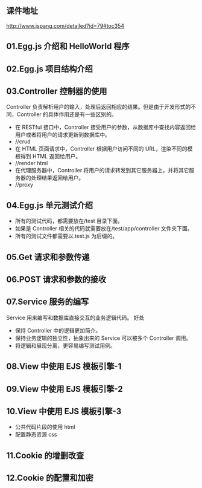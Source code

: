 ## 课件地址

http://www.jspang.com/detailed?id=79#toc354

## 01.Egg.js 介绍和 HelloWorld 程序

## 02.Egg.js 项目结构介绍

## 03.Controller 控制器的使用

Controller 负责解析用户的输入，处理后返回相应的结果。但是由于开发形式的不同，Controller 的具体作用还是有一些区别的。

- 在 RESTful 接口中，Controller 接受用户的参数，从数据库中查找内容返回给用户或者将用户的请求更新到数据库中。
- //crud
- 在 HTML 页面请求中，Controller 根据用户访问不同的 URL，渲染不同的模板得到 HTML 返回给用户。
- //render html
- 在代理服务器中，Controller 将用户的请求转发到其它服务器上，并将其它服务器的处理结果返回给用户。
- //proxy

## 04.Egg.js 单元测试介绍

- 所有的测试代码，都需要放在/test 目录下面。
- 如果是 Controller 相关的代码就需要放在/test/app/controller 文件夹下面。
- 所有的测试文件都需要以.test.js 为后缀的。

## 05.Get 请求和参数传递

## 06.POST 请求和参数的接收

## 07.Service 服务的编写

Service 用来编写和数据库直接交互的业务逻辑代码。
好处

- 保持 Controller 中的逻辑更加简介。
- 保持业务逻辑的独立性，抽象出来的 Service 可以被多个 Controller 调用。
- 将逻辑和展现分离，更容易编写测试用例。

## 08.View 中使用 EJS 模板引擎-1

## 09.View 中使用 EJS 模板引擎-2

## 10.View 中使用 EJS 模板引擎-3

- 公共代码片段的使用 html
- 配置静态资源 css

## 11.Cookie 的增删改查

## 12.Cookie 的配置和加密
